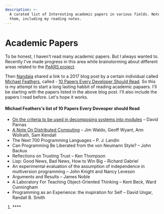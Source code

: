```yaml
---
description: >-
  A curated list of Interesting academic papers in various fields. Notes about
  them, including my reading notes.
---
```


# Academic Papers

To be honest, I haven't read many academic papers. But I always wanted to. Recently I've made progress in this area while brainstorming about different areas related to the [PeARS project](../projects/pears/).  

Then [Nandaja](https://nandaja.space) shared a link to a 2017 blog post by a certain individual called [Michael Feathers](https://michaelfeathers.silvrback.com/bio), called - [10 Papers Every Developer Should Read](https://michaelfeathers.silvrback.com/10-papers-every-developer-should-read-at-least-twice). So this is my attempt to start a long lasting habbit of reading academic papaers.  I'll be starting with the papers listed in the above blog post. I'll also include the papers I read before. Let's hope it works.

#### Michael Feathers's list of 10 Papers Every Deveoper should Read

* [On the criteria to be used in decomposing systems into modules](on-the-criteria-to-be-used-in-decomposing-systems-into-modules.md) – David Parnas
* [A Note On Distributed Computing](a-note-on-distributed-computing.md) – Jim Waldo, Geoff Wyant, Ann Wollrath, Sam Kendall
* The Next 700 Programming Languages – P. J. Landin
* Can Programming Be Liberated from the von Neumann Style? – John Backus
* Reflections on Trusting Trust – Ken Thompson
* Lisp: Good News, Bad News, How to Win Big – Richard Gabriel
* An experimental evaluation of the assumption of independence in multiversion programming – John Knight and Nancy Leveson
* Arguments and Results – James Noble
* A Laboratory For Teaching Object-Oriented Thinking – Kent Beck, Ward Cunningham
* Programming as an Experience: the inspiration for Self – David Ungar, Randall B. Smith

1. \*\*\*\*

